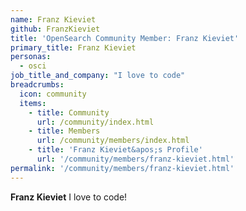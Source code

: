 ```yaml
---
name: Franz Kieviet
github: FranzKieviet
title: 'OpenSearch Community Member: Franz Kieviet'
primary_title: Franz Kieviet
personas:
  - osci
job_title_and_company: "I love to code"
breadcrumbs:
  icon: community
  items:
    - title: Community
      url: /community/index.html
    - title: Members
      url: /community/members/index.html
    - title: 'Franz Kieviet&apos;s Profile'
      url: '/community/members/franz-kieviet.html'
permalink: '/community/members/franz-kieviet.html'
---
```


**Franz Kieviet** I love to code!
